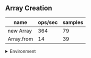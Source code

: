 ## Array Creation

|name|ops/sec|samples|
|-|-|-|
|new Array|364|79|
|Array.from|14|39|


<details>
<summary>Environment</summary>

* __Machine:__ linux x64 | 2 vCPUs | 6.8GB Mem
* __Run:__ Sat Aug 26 2023 19:02:31 GMT+0000 (Coordinated Universal Time)
</details>

